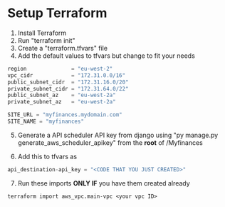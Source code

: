

# Setup Terraform

1. Install Terraform
2. Run "terraform init"
3. Create a "terraform.tfvars" file
4. Add the default values to tfvars but change to fit your needs

```terraform
region              = "eu-west-2"
vpc_cidr            = "172.31.0.0/16"
public_subnet_cidr  = "172.31.16.0/20"
private_subnet_cidr = "172.31.64.0/22"
public_subnet_az    = "eu-west-2a"
private_subnet_az   = "eu-west-2a"

SITE_URL = "myfinances.mydomain.com"
SITE_NAME = "myfinances"
```

5. Generate a API scheduler API key from django using "py manage.py generate_aws_scheduler_apikey" from the **root** of 
   /Myfinances

6. Add this to tfvars as
```terraform
api_destination-api_key = "<CODE THAT YOU JUST CREATED>"
```

7. Run these imports **ONLY IF** you have them created already

```shell
terraform import aws_vpc.main-vpc <your vpc ID>
```